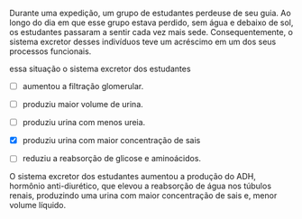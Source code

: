 

Durante uma expedição, um grupo de estudantes perdeuse de seu guia. Ao longo do dia em que esse grupo estava perdido, sem água e debaixo de sol, os estudantes passaram a sentir cada vez mais sede. Consequentemente, o sistema excretor desses indivíduos teve um acréscimo em um dos seus processos funcionais.

essa situação o sistema excretor dos estudantes



- [ ] aumentou a filtração glomerular.
- [ ] produziu maior volume de urina.
- [ ] produziu urina com menos ureia.
- [x] produziu urina com maior concentração de sais
- [ ] reduziu a reabsorção de glicose e aminoácidos.


O sistema excretor dos estudantes aumentou a produção do ADH, hormônio anti-diurético, que elevou a reabsorção de água nos túbulos renais, produzindo uma urina com maior concentração de sais e, menor volume líquido.
